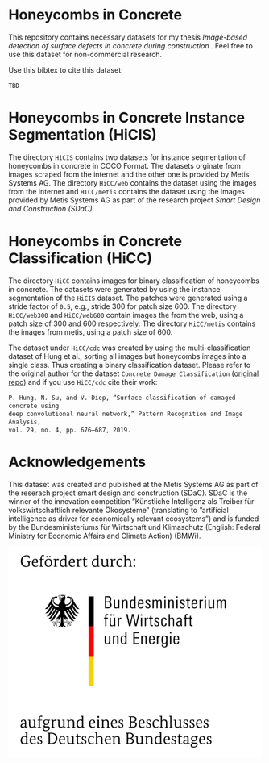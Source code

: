 # Honeycombs in Concrete

This repository contains necessary datasets for my thesis _Image-based detection of surface defects in concrete during construction_ . Feel free to use this dataset for non-commercial research.

Use this bibtex to cite this dataset:

```
TBD
```

# Honeycombs in Concrete Instance Segmentation (HiCIS)
The directory `HiCIS` contains two datasets for instance segmentation of honeycombs in concrete in COCO Format. The datasets orginate from images scraped from the internet and the other one is provided by Metis Systems AG. The directory `HiCC/web` contains the dataset using the images from the internet and `HICC/metis` contains the dataset using the images provided by Metis Systems AG as part of the research project _Smart Design and Construction (SDaC)_.

# Honeycombs in Concrete Classification (HiCC)

The directory `HiCC` contains images for binary classification of honeycombs in concrete. The datasets were generated by using the instance segmentation of the `HiCIS` dataset. The patches were generated using a stride factor of `0.5`, e.g., stride 300 for patch size 600. The directory `HiCC/web300` and `HiCC/web600` contain images the from the web, using a patch size of 300 and 600 respectively. The directory `HiCC/metis` contains the images from metis, using a patch size of 600.

The dataset under `HiCC/cdc` was created by using the multi-classification dataset of Hung et al., sorting all images but honeycombs images into a single class. Thus creating a binary classification dataset. Please refer to the original author for the dataset `Concrete Damage Classification` ([original repo](https://github.com/tiensu/Concrete_Damage_Classification)) and if you use `HiCC/cdc` cite their work: 

```
P. Hung, N. Su, and V. Diep, “Surface classification of damaged concrete using
deep convolutional neural network,” Pattern Recognition and Image Analysis,
vol. 29, no. 4, pp. 676–687, 2019.
```

# Acknowledgements

This dataset was created and published at the Metis Systems AG as part of the reserach project smart design and construction (SDaC).
SDaC is the winner of the innovation competition ”Künstliche Intelligenz als Treiber für volkswirtschaftlich relevante Ökosysteme” (translating to ”artificial intelligence as driver for economically relevant ecosystems”) and is funded by the Bundesministeriums für Wirtschaft und Klimaschutz (English: Federal Ministry for Economic Affairs and Climate Action) (BMWi).

![plot](./bmwi-logo.png)